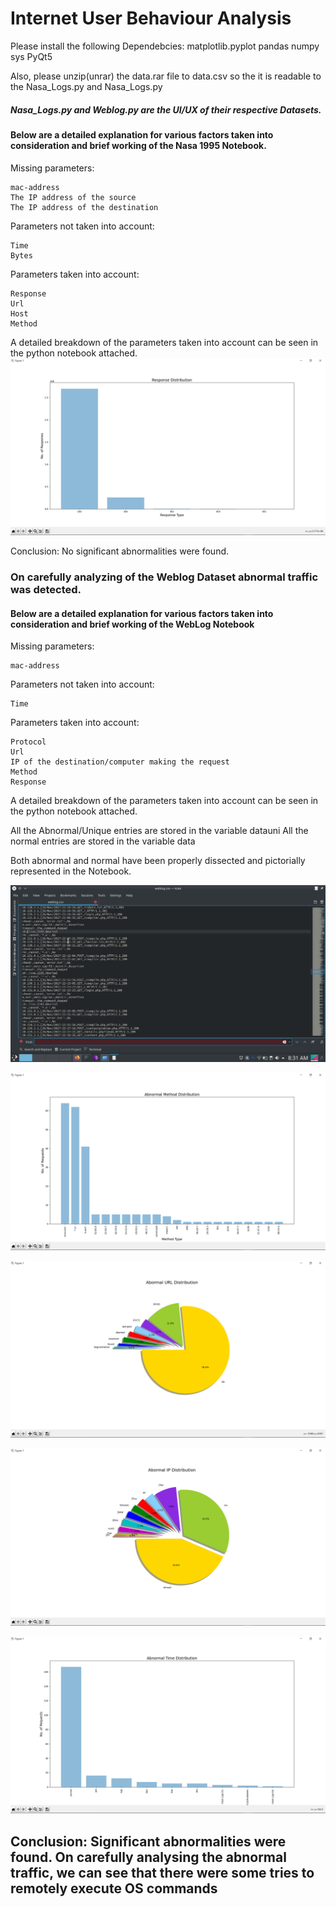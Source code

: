 # Internet User Behaviour Analysis
 
Please install the following Dependebcies:
matplotlib.pyplot
pandas
numpy
sys
PyQt5

Also, please unzip(unrar) the data.rar file to data.csv so the it is readable to the Nasa_Logs.py and Nasa_Logs.py

##### Nasa_Logs.py and Weblog.py are the UI/UX of their respective Datasets.


#### Below are a detailed explanation for various factors taken into consideration and brief working of the Nasa 1995 Notebook.

Missing parameters:

    mac-address
    The IP address of the source
    The IP address of the destination

Parameters not taken into account:

    Time
    Bytes

Parameters taken into account:

    Response
    Url
    Host
    Method

A detailed breakdown of the parameters taken into account can be seen in the python notebook attached.
![alt text](https://github.com/CivilisedFalcon/Internet-User-Behaviour-Analysis/blob/master/Nasa%20Logs%20Screenshot/Screenshot%20(17).png)

Conclusion: No significant abnormalities were found.

### On carefully analyzing of the Weblog Dataset abnormal traffic was detected.

#### Below are a detailed explanation for various factors taken into consideration and brief working of the WebLog Notebook

Missing parameters:

    mac-address

Parameters not taken into account:

    Time

Parameters taken into account:

    Protocol
    Url
    IP of the destination/computer making the request
    Method
    Response

A detailed breakdown of the parameters taken into account can be seen in the python notebook attached.

All the Abnormal/Unique entries are stored in the variable datauni
All the normal entries are stored in the variable data

Both abnormal and normal have been properly dissected and pictorially represented in the Notebook.

![alt text](https://github.com/CivilisedFalcon/Internet-User-Behaviour-Analysis/blob/master/Weblog%20Screenshots/weblog.png)

![alt text](https://github.com/CivilisedFalcon/Internet-User-Behaviour-Analysis/blob/master/Weblog%20Screenshots/Screenshot%20(12).png)

![alt text](https://github.com/CivilisedFalcon/Internet-User-Behaviour-Analysis/blob/master/Weblog%20Screenshots/Screenshot%20(13).png)

![alt text](https://github.com/CivilisedFalcon/Internet-User-Behaviour-Analysis/blob/master/Weblog%20Screenshots/Screenshot%20(11).png)

![alt text](https://github.com/CivilisedFalcon/Internet-User-Behaviour-Analysis/blob/master/Weblog%20Screenshots/Screenshot%20(14).png)

## Conclusion: Significant abnormalities were found. On carefully analysing the abnormal traffic, we can see that there were some tries to remotely execute OS commands
